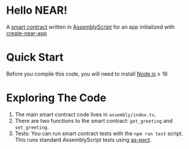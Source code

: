 Hello NEAR!
===========

A [smart contract] written in [AssemblyScript] for an app initialized with [create-near-app]


Quick Start
===========

Before you compile this code, you will need to install [Node.js] ≥ 16


Exploring The Code
==================

1. The main smart contract code lives in `assembly/index.ts`.
2. There are two functions to the smart contract: `get_greeting` and `set_greeting`.
3. Tests: You can run smart contract tests with the `npm run test` script. This runs
   standard AssemblyScript tests using [as-pect].


  [smart contract]: https://docs.near.org/develop/welcome
  [AssemblyScript]: https://www.assemblyscript.org/
  [create-near-app]: https://github.com/near/create-near-app
  [Node.js]: https://nodejs.org/en/download/package-manager/
  [as-pect]: https://www.npmjs.com/package/@as-pect/cli
